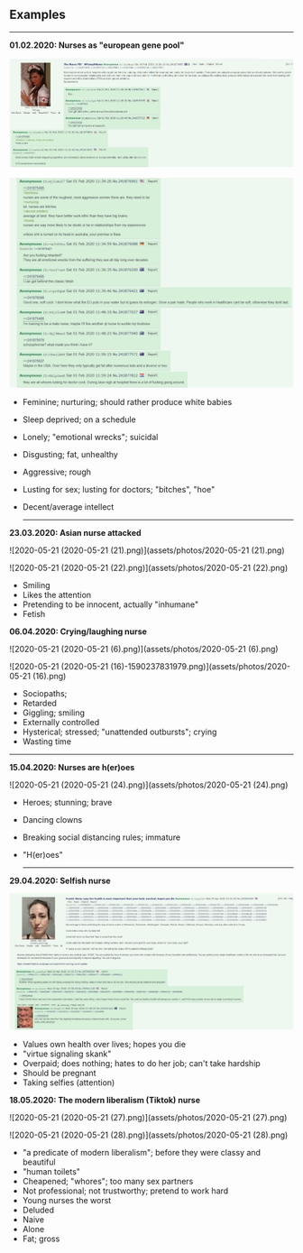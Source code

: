 ## Examples 

----

**01.02.2020: Nurses as "european gene pool"** 

![image-20200521122846432](image-20200521122846432.png)

![image-20200521123809097](image-20200521123809097.png)

- Feminine; nurturing; should rather produce white babies 

- Sleep deprived; on a schedule

- Lonely; "emotional wrecks"; suicidal 

- Disgusting; fat, unhealthy 

- Aggressive; rough 

- Lusting for sex; lusting for doctors; "bitches", "hoe"

- Decent/average intellect 

  ---

**23.03.2020: Asian nurse attacked** 

![2020-05-21 (2020-05-21 (21).png)](assets/photos/2020-05-21 (21).png)

![2020-05-21 (2020-05-21 (22).png)](assets/photos/2020-05-21 (22).png)

- Smiling 
- Likes the attention
- Pretending to be innocent, actually "inhumane"
- Fetish

**06.04.2020: Crying/laughing nurse**

![2020-05-21 (2020-05-21 (6).png)](assets/photos/2020-05-21 (6).png)

![2020-05-21 (2020-05-21 (16)-1590237831979.png)](assets/photos/2020-05-21 (16).png)

- Sociopaths; 
- Retarded
- Giggling; smiling 
- Externally controlled 
- Hysterical; stressed; "unattended outbursts"; crying 
- Wasting time 

---

**15.04.2020: Nurses are h(er)oes** 

![2020-05-21 (2020-05-21 (24).png)](assets/photos/2020-05-21 (24).png)

- Heroes; stunning; brave

- Dancing clowns

- Breaking social distancing rules; immature 

- "H(er)oes"

  ---

**29.04.2020: Selfish nurse**

![image-20200521151436329](image-20200521151436329.png)

- Values own health over lives; hopes you die
- "virtue signaling skank"
- Overpaid; does nothing; hates to do her job; can't take hardship
- Should be pregnant
- Taking selfies (attention)

**18.05.2020: The modern liberalism (Tiktok) nurse** 

![2020-05-21 (2020-05-21 (27).png)](assets/photos/2020-05-21 (27).png)

![2020-05-21 (2020-05-21 (28).png)](assets/photos/2020-05-21 (28).png)

- "a predicate of modern liberalism"; before they were classy and beautiful 
- "human toilets"
- Cheapened; "whores"; too many sex partners 
- Not professional; not trustworthy; pretend to work hard 
- Young nurses the worst
- Deluded 
- Naive 
- Alone 
- Fat; gross